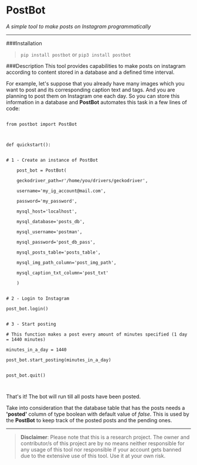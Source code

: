 # PostBot
*A simple tool to make posts on Instagram programmatically*

---

###Installation
>`pip install postbot` or `pip3 install postbot`

###Description
This tool provides capabilities to make posts on instagram according to content stored in a database 
and a defined time interval.

For example, let's suppose that you already have many images which you 
want to post and its corresponding caption text and tags. And you are planning
to post them on Instagram one each day. So you can store this information in a database
and **PostBot** automates this task in a few lines of code:

<pre><code>
from postbot import PostBot
<br>
<br>def quickstart():

    <br># 1 - Create an instance of PostBot
    <br>    post_bot = PostBot(
    <br>    geckodriver_path=r'/home/you/drivers/geckodriver',
    <br>    username='my_ig_account@mail.com',
    <br>    password='my_password',
    <br>    mysql_host='localhost',
    <br>    mysql_database='posts_db',
    <br>    mysql_username='postman',
    <br>    mysql_password='post_db_pass',
    <br>    mysql_posts_table='posts_table',
    <br>    mysql_img_path_column='post_img_path',
    <br>    mysql_caption_txt_column='post_txt'
    <br>    )
    
    <br># 2 - Login to Instagram
    <br>post_bot.login()

    <br># 3 - Start posting
    <br># This function makes a post every amount of minutes specified (1 day = 1440 minutes)
    <br>minutes_in_a_day = 1440
    <br>post_bot.start_posting(minutes_in_a_day)

    <br>post_bot.quit()
    <br>
</code></pre>

That's it! The bot will run till all posts have been posted.

Take into consideration that the database table that has the posts needs a **'posted'** column
of type boolean with default value of *false*. This is used by the **PostBot** to keep track of the posted posts
and the pending ones.

---

>**Disclaimer**: Please note that this is a research project. The owner and contributor/s of this project are by
> no means neither responsible for any usage of this tool nor responsible if your account gets banned due to the extensive
> use of this tool. Use it at your own risk.


